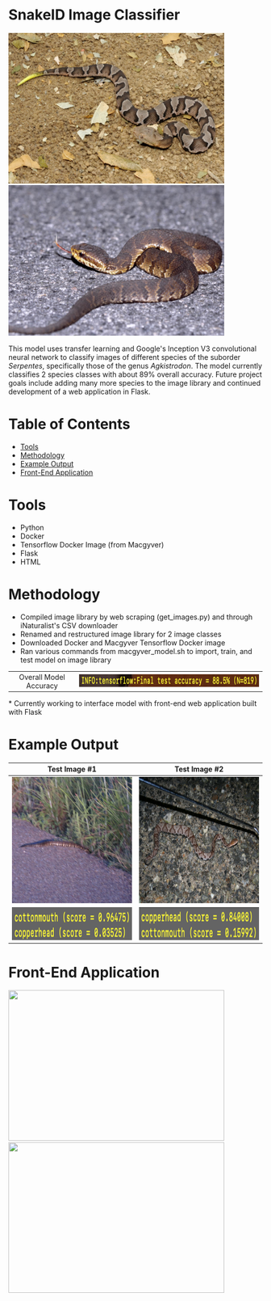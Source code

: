 # SnakeID Image Classifier
<div>
  <img src="snake_images/1.jpeg" width="428" height="298"/>
  <img src="snake_images/2.jpeg" width="428" height="298"/>
</div>

This model uses transfer learning and Google's Inception V3 convolutional neural network to classify images of different species of the suborder *Serpentes*, specifically those of the genus *Agkistrodon*. The model currently classifies 2 species classes with about 89% overall accuracy. Future project goals include adding many more species to the image library and continued development of a web application in Flask.

# Table of Contents
* [Tools](#tools)
* [Methodology](#method)
* [Example Output](#eoutput)
* [Front-End Application](#views)

# <a name="tools"></a>Tools
* Python
* Docker
* Tensorflow Docker Image (from Macgyver)
* Flask
* HTML

# <a name="method"></a>Methodology
* Compiled image library by web scraping (get_images.py) and through iNaturalist's CSV downloader
* Renamed and restructured image library for 2 image classes
* Downloaded Docker and Macgyver Tensorflow Docker image
* Ran various commands from macgyver_model.sh to import, train, and test model on image library
<table align="center">
<tr>
<td align="center">Overall Model Accuracy</td>
<td align="center"><img src="snake_images/overall_accuracy.png" width="600" height="25"/><br/></td>
</tr>
</table>
* Currently working to interface model with front-end web application built with Flask



# <a name="eoutput"></a>Example Output
| Test Image #1  | Test Image #2 |
| ------------- | ------------- |
| <img src="snake_images/1001.jpg" width="400" height="250"/>  | <img src="snake_images/4609.jpg" width="400" height="250"/>  |
| <img src="snake_images/1001_prediction.png" width="400" height="65"/>  | <img src="snake_images/4609_prediction.png" width="400" height="65"/>  |




# <a name="views"></a>Front-End Application
<img src="snake_images/web_view1.jpeg" width="428" height="298"/>
<img src="snake_images/web_view2.jpeg" width="428" height="298"/>
